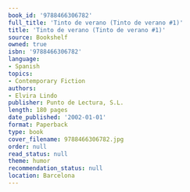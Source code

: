 ```yaml
---
book_id: '9788466306782'
full_title: 'Tinto de verano (Tinto de verano #1)'
title: 'Tinto de verano (Tinto de verano #1)'
source: Bookshelf
owned: true
isbn: '9788466306782'
language:
- Spanish
topics:
- Contemporary Fiction
authors:
- Elvira Lindo
publisher: Punto de Lectura, S.L.
length: 180 pages
date_published: '2002-01-01'
format: Paperback
type: book
cover_filename: 9788466306782.jpg
order: null
read_status: null
theme: humor
recommendation_status: null
location: Barcelona
---
```



